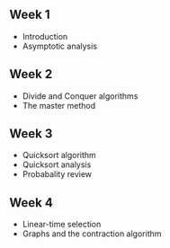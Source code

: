 ## Week 1
- Introduction
- Asymptotic analysis

## Week 2
- Divide and Conquer algorithms
- The master method

## Week 3
- Quicksort algorithm
- Quicksort analysis
- Probabality review

## Week 4
- Linear-time selection
- Graphs and the contraction algorithm

